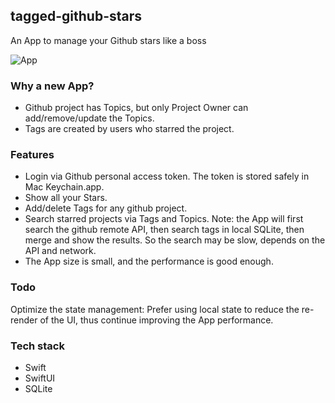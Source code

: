 ## tagged-github-stars
An App to manage your Github stars like a boss

![App](https://user-images.githubusercontent.com/112451/85295113-106e0900-b4d2-11ea-97d4-b368d9275754.png)


### Why a new App?
- Github project has Topics, but only Project Owner can add/remove/update the Topics.
- Tags are created by users who starred the project.

### Features
- Login via Github personal access token. The token is stored safely in Mac Keychain.app.
- Show all your Stars.
- Add/delete Tags for any github project.
- Search starred projects via Tags and Topics. Note: the App will first search the github remote API, then search tags in local SQLite, then merge and show the results. So the search may be slow, depends on the API and network.
- The App size is small, and the performance is good enough.

### Todo
Optimize the state management: Prefer using local state to reduce the re-render of the UI, thus continue improving the App performance. 

### Tech stack
- Swift
- SwiftUI
- SQLite

